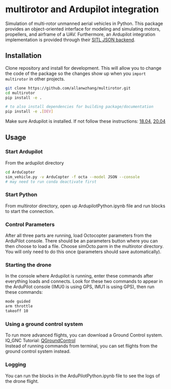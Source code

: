# multirotor and Ardupilot integration

Simulation of multi-rotor unmanned aerial vehicles in Python. This package provides an object-oriented interface for modeling and simulating motors, propellers, and airframe of a UAV. Furthermore, an Ardupilot integration implementation is provided through their [SITL JSON backend](https://github.com/ArduPilot/ardupilot/tree/6cb4e6b31da44c0e7531c7f0d60e2880ced11392/libraries/SITL/examples/JSON).

## Installation
Clone repository and install for development. This will allow you to change the code of the package so the changes show up when you `import multirotor` in other projects.

```bash
git clone https://github.com/allanwzhang/multirotor.git
cd multirotor
pip install -e .

# to also install dependencies for building package/documentation
pip install -e .[DEV]
```

Make sure Ardupilot is installed. If not follow these instructions: [18.04](https://github.com/allanwzhang/python-gazebo/blob/main/installArdupilot18.md), [20.04](https://github.com/allanwzhang/python-gazebo/blob/main/installArdupilot20.md)

## Usage
### Start Ardupilot
From the ardupilot directory
```bash
cd ArduCopter
sim_vehicle.py -v ArduCopter -f octa --model JSON --console
# may need to run conda deactivate first
```
### Start Python
From multirotor directory, open up ArdupilotPython.ipynb file and run blocks to start the connection.
### Control Parameters
After all three parts are running, load Octocopter parameters from the ArduPilot console. There should be an parameters button where you can then choose to load a file. Choose simOcto.parm in the multirotor directory. You will only need to do this once (parameters should save automatically).
### Starting the drone
In the console where Ardupilot is running, enter these commands after everything loads and connects. Look for these two commands to appear in the ArduPilot console (IMU0 is using GPS, IMU1 is using GPS), then run these commands:
```bash
mode guided
arm throttle
takeoff 10
```
### Using a ground control system
To run more advanced flights, you can download a Ground Control system.  
IQ_GNC Tutorial: [QGroundControl](https://github.com/Intelligent-Quads/iq_tutorials/blob/master/docs/installing_qgc.md)  
Instead of running commands from terminal, you can set flights from the ground control system instead.
### Logging
You can run the blocks in the ArduPilotPython.ipynb file to see the logs of the drone flight.
